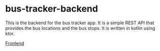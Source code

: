 # bus-tracker-backend

This is the backend for the bus tracker app. It is a simple REST API that provides the bus locations and the bus stops.
It is written in kotlin using ktor.

[Frontend](https://github.com/xBaank/bus-tracker-front)